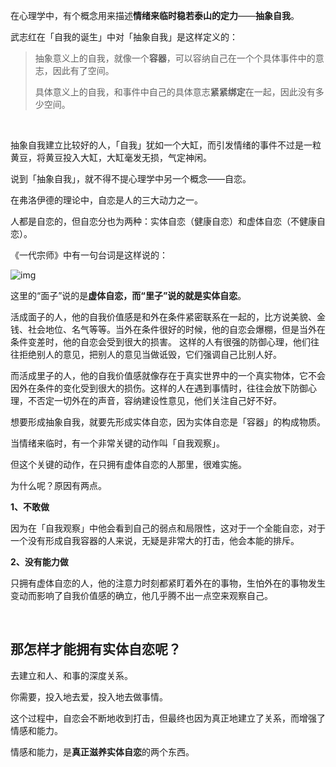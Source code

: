 在心理学中，有个概念用来描述**情绪来临时稳若泰山的定力**——**抽象自我**。

武志红在「自我的诞生」中对「抽象自我」是这样定义的：

> 抽象意义上的自我，就像一个**容器**，可以容纳自己在一个个具体事件中的意志，因此有了空间。
>
> 具体意义上的自我，和事件中自己的具体意志**紧紧绑定**在一起，因此没有多少空间。 

<br/>

抽象自我建立比较好的人，「自我」犹如一个大缸，而引发情绪的事件不过是一粒黄豆，将黄豆投入大缸，大缸毫发无损，气定神闲。

说到「抽象自我」，就不得不提心理学中另一个概念——自恋。

在弗洛伊德的理论中，自恋是人的三大动力之一。

人都是自恋的，但自恋分也为两种：实体自恋（健康自恋）和虚体自恋（不健康自恋）。

《一代宗师》中有一句台词是这样说的：

![img](https://pic3.zhimg.com/50/v2-d1bb3ddeb55661b37c2f1159c46b2926_b.jpg)

这里的“面子”说的是**虚体自恋，**而“里子”说的就是**实体自恋**。

活成面子的人，他的自我价值感是和外在条件紧密联系在一起的，比方说美貌、金钱、社会地位、名气等等。当外在条件很好的时候，他的自恋会爆棚，但是当外在条件变差时，他的自恋会受到很大的损害。 这样的人有很强的防御心理，他们往往拒绝别人的意见，把别人的意见当做诋毁，它们强调自己比别人好。

而活成里子的人，他的自我价值感就像存在于真实世界中的一个真实物体，它不会因外在条件的变化受到很大的损伤。这样的人在遇到事情时，往往会放下防御心理，不否定一切外在的声音，容纳建设性意见，他们关注自己好不好。

想要形成抽象自我，就要先形成实体自恋，因为实体自恋是「容器」的构成物质。

当情绪来临时，有一个非常关键的动作叫「自我观察」。

但这个关键的动作，在只拥有虚体自恋的人那里，很难实施。

为什么呢？原因有两点。

**1、不敢做**

因为在「自我观察」中他会看到自己的弱点和局限性，这对于一个全能自恋，对于一个没有形成自我容器的人来说，无疑是非常大的打击，他会本能的排斥。

**2、没有能力做**

只拥有虚体自恋的人，他的注意力时刻都紧盯着外在的事物，生怕外在的事物发生变动而影响了自我价值感的确立，他几乎腾不出一点空来观察自己。

<br/>

## 那怎样才能拥有实体自恋呢？

去建立和人、和事的深度关系。

你需要，投入地去爱，投入地去做事情。

这个过程中，自恋会不断地收到打击，但最终也因为真正地建立了关系，而增强了情感和能力。

情感和能力，是**真正滋养实体自恋**的两个东西。

